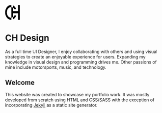 <img src="https://github.com/cameronhirbodi/CH-Design/blob/master/images/icons/chlogo.svg" alt="CH Design Logo" height="48" width="48" >


# CH Design

As a full time UI Designer, I enjoy collaborating with others and using visual strategies to create an enjoyable experience for users. Expanding my knowledge in visual design and programming drives me. Other passions of mine include motorsports, music, and technology. 

## Welcome

This website was created to showcase my portfolio work. It was mostly developed from scratch using HTML and CSS/SASS with the exception of incorporating [Jekyll](https://jekyllrb.com/) as a static site generator.
